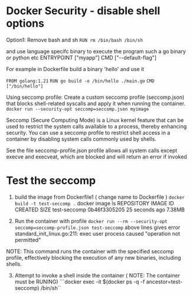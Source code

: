 # Docker Security - disable shell options

Option1: Remove bash and sh
``` RUN rm /bin/bash /bin/sh ```

and use language specifc binary to execute the program such a go binary or python etc
ENTRYPOINT ["myapp"]
CMD ["--default-flag"]

For example in Dockerfile build a binary 'hello' and use it

```FROM golang:1.21```
```RUN go build -o /bin/hello ./main.go```
```CMD ["/bin/hello"]```

Using seccomp profile:
Create a custom seccomp profile (seccomp.json) that blocks shell-related syscalls and apply it when running the container.
```docker run --security-opt seccomp=seccomp.json myimage ```

Seccomp (Secure Computing Mode) is a Linux kernel feature that can be used to restrict the system calls available to a process, thereby enhancing security. You can use a seccomp profile to restrict shell access in a container by disabling system calls commonly used by shells.

See the file seccomp-profile.json profile allows all system calls except execve and execveat, which are blocked and will return an error if invoked

# Test the seccomp

1. build the image from Dockerfile1 ( change name to Dockerfile )
```docker build -t test-seccomp .```
docker image ls
REPOSITORY   IMAGE ID        CREATED          SIZE
test-seccomp  0b46f3305205   25 seconds ago   7.38MB

2. Run the container with profile 
```docker run --rm --security-opt seccomp=seccomp-profile.json test-seccomp```
above lines gives error 
standard_init_linux.go:211: exec user process caused "operation not permitted"

NOTE: This command runs the container with the specified seccomp profile, effectively blocking the execution of any new binaries, including shells.

3. Attempt to invoke a shell inside the container ( NOTE: The container must be RUNING)
```docker exec -it $(docker ps -q -f ancestor=test-seccomp) /bin/sh``